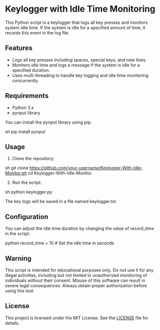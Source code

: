 # Keylogger with Idle Time Monitoring

This Python script is a keylogger that logs all key presses and monitors system idle time. If the system is idle for a specified amount of time, it records this event in the log file.

## Features

- Logs all key presses including spaces, special keys, and new lines.
- Monitors idle time and logs a message if the system is idle for a specified duration.
- Uses multi-threading to handle key logging and idle time monitoring concurrently.

## Requirements

- Python 3.x
- pynput library

You can install the pynput library using pip:

sh
pip install pynput


## Usage

1. Clone the repository:

sh
git clone https://github.com/your-username/Keylogger-With-Idle-Monitor.git
cd Keylogger-With-Idle-Monitor


2. Run the script:

sh
python keylogger.py


The key logs will be saved in a file named keylogger.txt.

## Configuration

You can adjust the idle time duration by changing the value of record_time in the script:

python
record_time = 10  # Set the idle time in seconds


## Warning

This script is intended for educational purposes only. Do not use it for any illegal activities, including but not limited to unauthorized monitoring of individuals without their consent. Misuse of this software can result in severe legal consequences. Always obtain proper authorization before using this tool.

## License

This project is licensed under the MIT License. See the [LICENSE](./LICENSE) file for details.
